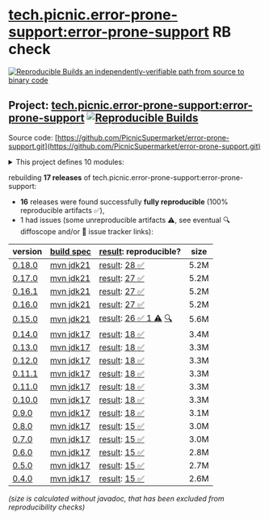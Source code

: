 [tech.picnic.error-prone-support:error-prone-support](https://central.sonatype.com/artifact/tech.picnic.error-prone-support/error-prone-support/versions) RB check
=======

[![Reproducible Builds](https://reproducible-builds.org/images/logos/rb.svg) an independently-verifiable path from source to binary code](https://reproducible-builds.org/)

## Project: [tech.picnic.error-prone-support:error-prone-support](https://central.sonatype.com/artifact/tech.picnic.error-prone-support/error-prone-support/versions) [![Reproducible Builds](https://img.shields.io/endpoint?url=https://raw.githubusercontent.com/jvm-repo-rebuild/reproducible-central/master/content/tech/picnic/error-prone-support/error-prone-support/badge.json)](https://github.com/jvm-repo-rebuild/reproducible-central/blob/master/content/tech/picnic/error-prone-support/error-prone-support/README.md)

Source code: [https://github.com/PicnicSupermarket/error-prone-support.git](https://github.com/PicnicSupermarket/error-prone-support.git)

<details><summary>This project defines 10 modules:</summary>

* [tech.picnic.error-prone-support:documentation-support](https://central.sonatype.com/artifact/tech.picnic.error-prone-support/documentation-support/0.18.0)
* [tech.picnic.error-prone-support:error-prone-contrib](https://central.sonatype.com/artifact/tech.picnic.error-prone-support/error-prone-contrib/0.18.0)
* [tech.picnic.error-prone-support:error-prone-experimental](https://central.sonatype.com/artifact/tech.picnic.error-prone-support/error-prone-experimental/0.18.0)
* [tech.picnic.error-prone-support:error-prone-guidelines](https://central.sonatype.com/artifact/tech.picnic.error-prone-support/error-prone-guidelines/0.18.0)
* [tech.picnic.error-prone-support:error-prone-support](https://central.sonatype.com/artifact/tech.picnic.error-prone-support/error-prone-support/0.18.0)
* [tech.picnic.error-prone-support:error-prone-utils](https://central.sonatype.com/artifact/tech.picnic.error-prone-support/error-prone-utils/0.18.0)
* [tech.picnic.error-prone-support:refaster-compiler](https://central.sonatype.com/artifact/tech.picnic.error-prone-support/refaster-compiler/0.18.0)
* [tech.picnic.error-prone-support:refaster-runner](https://central.sonatype.com/artifact/tech.picnic.error-prone-support/refaster-runner/0.18.0)
* [tech.picnic.error-prone-support:refaster-support](https://central.sonatype.com/artifact/tech.picnic.error-prone-support/refaster-support/0.18.0)
* [tech.picnic.error-prone-support:refaster-test-support](https://central.sonatype.com/artifact/tech.picnic.error-prone-support/refaster-test-support/0.18.0)
</details>

rebuilding **17 releases** of tech.picnic.error-prone-support:error-prone-support:
- **16** releases were found successfully **fully reproducible** (100% reproducible artifacts :white_check_mark:),
- 1 had issues (some unreproducible artifacts :warning:, see eventual :mag: diffoscope and/or :memo: issue tracker links):

| version | [build spec](/BUILDSPEC.md) | [result](https://reproducible-builds.org/docs/jvm/): reproducible? | size |
| -- | --------- | ------ | -- |
| [0.18.0](https://central.sonatype.com/artifact/tech.picnic.error-prone-support/error-prone-support/0.18.0/pom) | [mvn jdk21](error-prone-support-0.18.0.buildspec) | [result](error-prone-support-0.18.0.buildinfo): [28 :white_check_mark: ](error-prone-support-0.18.0.buildcompare) | 5.2M |
| [0.17.0](https://central.sonatype.com/artifact/tech.picnic.error-prone-support/error-prone-support/0.17.0/pom) | [mvn jdk21](error-prone-support-0.17.0.buildspec) | [result](error-prone-support-0.17.0.buildinfo): [27 :white_check_mark: ](error-prone-support-0.17.0.buildcompare) | 5.2M |
| [0.16.1](https://central.sonatype.com/artifact/tech.picnic.error-prone-support/error-prone-support/0.16.1/pom) | [mvn jdk21](error-prone-support-0.16.1.buildspec) | [result](error-prone-support-0.16.1.buildinfo): [27 :white_check_mark: ](error-prone-support-0.16.1.buildcompare) | 5.2M |
| [0.16.0](https://central.sonatype.com/artifact/tech.picnic.error-prone-support/error-prone-support/0.16.0/pom) | [mvn jdk21](error-prone-support-0.16.0.buildspec) | [result](error-prone-support-0.16.0.buildinfo): [27 :white_check_mark: ](error-prone-support-0.16.0.buildcompare) | 5.2M |
| [0.15.0](https://central.sonatype.com/artifact/tech.picnic.error-prone-support/error-prone-support/0.15.0/pom) | [mvn jdk21](error-prone-support-0.15.0.buildspec) | [result](error-prone-support-0.15.0.buildinfo): [26 :white_check_mark:  1 :warning:](error-prone-support-0.15.0.buildcompare) [:mag:](error-prone-support-0.15.0.diffoscope) | 5.6M |
| [0.14.0](https://central.sonatype.com/artifact/tech.picnic.error-prone-support/error-prone-support/0.14.0/pom) | [mvn jdk17](error-prone-support-0.14.0.buildspec) | [result](error-prone-support-0.14.0.buildinfo): [18 :white_check_mark: ](error-prone-support-0.14.0.buildcompare) | 3.4M |
| [0.13.0](https://central.sonatype.com/artifact/tech.picnic.error-prone-support/error-prone-support/0.13.0/pom) | [mvn jdk17](error-prone-support-0.13.0.buildspec) | [result](error-prone-support-0.13.0.buildinfo): [18 :white_check_mark: ](error-prone-support-0.13.0.buildcompare) | 3.3M |
| [0.12.0](https://central.sonatype.com/artifact/tech.picnic.error-prone-support/error-prone-support/0.12.0/pom) | [mvn jdk17](error-prone-support-0.12.0.buildspec) | [result](error-prone-support-0.12.0.buildinfo): [18 :white_check_mark: ](error-prone-support-0.12.0.buildcompare) | 3.3M |
| [0.11.1](https://central.sonatype.com/artifact/tech.picnic.error-prone-support/error-prone-support/0.11.1/pom) | [mvn jdk17](error-prone-support-0.11.1.buildspec) | [result](error-prone-support-0.11.1.buildinfo): [18 :white_check_mark: ](error-prone-support-0.11.1.buildcompare) | 3.3M |
| [0.11.0](https://central.sonatype.com/artifact/tech.picnic.error-prone-support/error-prone-support/0.11.0/pom) | [mvn jdk17](error-prone-support-0.11.0.buildspec) | [result](error-prone-support-0.11.0.buildinfo): [18 :white_check_mark: ](error-prone-support-0.11.0.buildcompare) | 3.3M |
| [0.10.0](https://central.sonatype.com/artifact/tech.picnic.error-prone-support/error-prone-support/0.10.0/pom) | [mvn jdk17](error-prone-support-0.10.0.buildspec) | [result](error-prone-support-0.10.0.buildinfo): [18 :white_check_mark: ](error-prone-support-0.10.0.buildcompare) | 3.3M |
| [0.9.0](https://central.sonatype.com/artifact/tech.picnic.error-prone-support/error-prone-support/0.9.0/pom) | [mvn jdk17](error-prone-support-0.9.0.buildspec) | [result](error-prone-support-0.9.0.buildinfo): [18 :white_check_mark: ](error-prone-support-0.9.0.buildcompare) | 3.1M |
| [0.8.0](https://central.sonatype.com/artifact/tech.picnic.error-prone-support/error-prone-support/0.8.0/pom) | [mvn jdk17](error-prone-support-0.8.0.buildspec) | [result](error-prone-support-0.8.0.buildinfo): [15 :white_check_mark: ](error-prone-support-0.8.0.buildcompare) | 3.0M |
| [0.7.0](https://central.sonatype.com/artifact/tech.picnic.error-prone-support/error-prone-support/0.7.0/pom) | [mvn jdk17](error-prone-support-0.7.0.buildspec) | [result](error-prone-support-0.7.0.buildinfo): [15 :white_check_mark: ](error-prone-support-0.7.0.buildcompare) | 3.0M |
| [0.6.0](https://central.sonatype.com/artifact/tech.picnic.error-prone-support/error-prone-support/0.6.0/pom) | [mvn jdk17](error-prone-support-0.6.0.buildspec) | [result](error-prone-support-0.6.0.buildinfo): [15 :white_check_mark: ](error-prone-support-0.6.0.buildcompare) | 2.8M |
| [0.5.0](https://central.sonatype.com/artifact/tech.picnic.error-prone-support/error-prone-support/0.5.0/pom) | [mvn jdk17](error-prone-support-0.5.0.buildspec) | [result](error-prone-support-0.5.0.buildinfo): [15 :white_check_mark: ](error-prone-support-0.5.0.buildcompare) | 2.7M |
| [0.4.0](https://central.sonatype.com/artifact/tech.picnic.error-prone-support/error-prone-support/0.4.0/pom) | [mvn jdk17](error-prone-support-0.4.0.buildspec) | [result](error-prone-support-0.4.0.buildinfo): [15 :white_check_mark: ](error-prone-support-0.4.0.buildcompare) | 2.6M |

<i>(size is calculated without javadoc, that has been excluded from reproducibility checks)</i>
